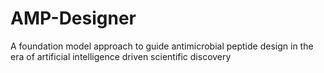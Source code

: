 # AMP-Designer
A foundation model approach to guide antimicrobial peptide design in the era of artificial intelligence driven scientific discovery
